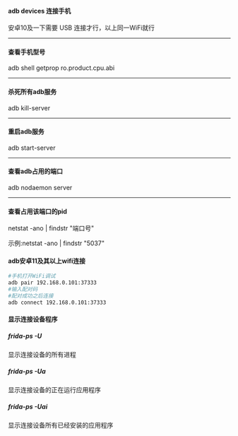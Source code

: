 ####  adb devices  连接手机

安卓10及一下需要 USB 连接才行，以上同一WiFi就行

-------



#### 查看手机型号
adb shell getprop ro.product.cpu.abi

---------------



#### 杀死所有adb服务

adb kill-server 

-------------------



#### 重启adb服务

 adb start-server 

----------------------



#### 查看adb占用的端口

 adb nodaemon server 

-----------------



####   查看占用该端口的pid 

netstat -ano | findstr "端口号" 

示例:netstat -ano | findstr "5037" 





#### adb安卓11及其以上wifi连接

```sh
#手机打开WiFi调试
adb pair 192.168.0.101:37333
#输入配对码
#配对成功之后连接
adb connect 192.168.0.101:37333
```





























#### 显示连接设备程序

##### frida-ps -U  

显示连接设备的所有进程

##### frida-ps -Ua 

显示连接设备的正在运行应用程序

##### frida-ps -Uai 

显示连接设备所有已经安装的应用程序

